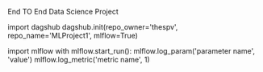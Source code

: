 End TO End Data Science Project

import dagshub
dagshub.init(repo_owner='thespv', repo_name='MLProject1', mlflow=True)

import mlflow
with mlflow.start_run():
  mlflow.log_param('parameter name', 'value')
  mlflow.log_metric('metric name', 1)
